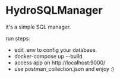 # HydroSQLManager

it's a simple SQL manager.

run steps:

- edit .env to config your database.
- docker-compose up --build
- access app on http://localhost:9000/
- use postman_collection.json and enjoy :)